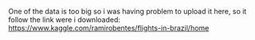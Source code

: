One of the data is too big so i was having problem to upload it here, so it follow the link were i downloaded:
https://www.kaggle.com/ramirobentes/flights-in-brazil/home  

